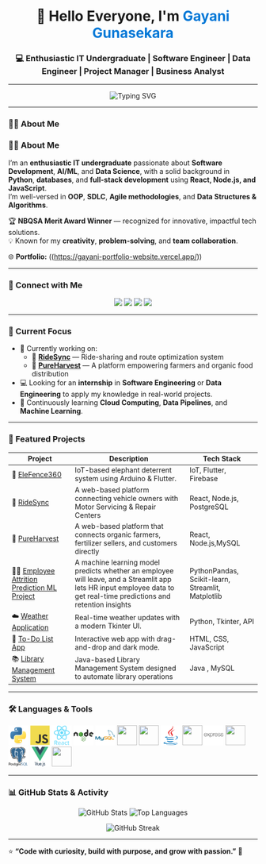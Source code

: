 <h1 align="center">👋 Hello Everyone, I'm <span style="color:#0078D7;">Gayani Gunasekara</span></h1>
<h3 align="center">💻 Enthusiastic IT Undergraduate | Software Engineer | Data Engineer | Project Manager | Business Analyst</h3>

---

<p align="center">
  <img src="https://readme-typing-svg.herokuapp.com?font=Fira+Code&size=22&pause=1000&center=true&vCenter=true&width=700&lines=🚀+Passionate+about+Building+Smart+and+Scalable+Solutions;💡+Turning+Ideas+into+Innovative+Tech+Projects;🤖+Exploring+AI%2C+ML%2C+and+Data+Science+World" alt="Typing SVG" />
</p>

---

### 👩‍🎓 About Me
### 👩‍🎓 About Me

I’m an **enthusiastic IT undergraduate** passionate about **Software Development**, **AI/ML**, and **Data Science**, with a solid background in **Python**, **databases**, and **full-stack development** using **React, Node.js, and JavaScript**.  
I’m well-versed in **OOP**, **SDLC**, **Agile methodologies**, and **Data Structures & Algorithms**.  

🏆 **NBQSA Merit Award Winner** — recognized for innovative, impactful tech solutions.  
💡 Known for my **creativity**, **problem-solving**, and **team collaboration**.  

🌐 **Portfolio:** ((https://gayani-portfolio-website.vercel.app/))

---
### 🤝 Connect with Me

<p align="center">
  <a href="mailto:gayanimalshagunasekara@gmail.com"><img src="https://img.shields.io/badge/Email-D14836?style=for-the-badge&logo=gmail&logoColor=white"/></a>
  <a href="https://linkedin.com/in/gayanigunasekara"><img src="https://img.shields.io/badge/LinkedIn-0077B5?style=for-the-badge&logo=linkedin&logoColor=white"/></a>
  <a href="https://github.com/GayaniGunasekara"><img src="https://img.shields.io/badge/GitHub-100000?style=for-the-badge&logo=github&logoColor=white"/></a>
  <a href="tel:+94718807499"><img src="https://img.shields.io/badge/Phone-25D366?style=for-the-badge&logo=whatsapp&logoColor=white"/></a>
</p>

---

### 🔭 Current Focus

- 🌱 Currently working on:
  - 🚗 [**RideSync**](https://github.com/GayaniGunasekara/RideSync) — Ride-sharing and route optimization system  
  - 🌾 [**PureHarvest**](https://github.com/GayaniGunasekara/PureHarvest) — A platform empowering farmers and organic food distribution
- 💻 Looking for an **internship** in **Software Engineering** or **Data Engineering** to apply my knowledge in real-world projects.
- 🧠 Continuously learning **Cloud Computing**, **Data Pipelines**, and **Machine Learning**.

---

### 💼 Featured Projects

| Project | Description | Tech Stack |
|----------|--------------|-------------|
| 🐘 [EleFence360](https://github.com/GayaniGunasekara/EleFence360) | IoT-based elephant deterrent system using Arduino & Flutter. | IoT, Flutter, Firebase |
| 🚗 [RideSync](https://github.com/GayaniGunasekara/RideSync) |A web-based platform connecting vehicle owners with Motor Servicing & Repair Centers  | React, Node.js, PostgreSQL |
| 🌾 [PureHarvest](https://github.com/GayaniGunasekara/PureHarvest) | A web-based platform that connects organic farmers, fertilizer sellers, and customers directly | React, Node.js,MySQL |
| 👨‍💼 [Employee Attrition Prediction ML Project](https://github.com/GayaniGunasekara/Employee_Attrition_Prediction_ML_Project) | A machine learning model predicts whether an employee will leave, and a Streamlit app lets HR input employee data to get real-time predictions and retention insights | PythonPandas, Scikit-learn, Streamlit, Matplotlib |
| ☁️ [Weather Application](https://github.com/GayaniGunasekara/Weather-App) | Real-time weather updates with a modern Tkinter UI. | Python, Tkinter, API |
| 📝 [To-Do List App](https://github.com/GayaniGunasekara/To-Do-List) | Interactive web app with drag-and-drop and dark mode. | HTML, CSS, JavaScript |
| 📚 [Library Management System](https://github.com/GayaniGunasekara/Library-Management-System) |  Java-based Library Management System designed to automate library operations | Java , MySQL |
---

### 🛠️ Languages & Tools

<p align="left">
<a href="https://www.python.org" target="_blank" rel="noreferrer"><img src="https://raw.githubusercontent.com/devicons/devicon/master/icons/python/python-original.svg" width="40" height="40"/></a>
<a href="https://developer.mozilla.org/en-US/docs/Web/JavaScript"><img src="https://raw.githubusercontent.com/devicons/devicon/master/icons/javascript/javascript-original.svg" width="40" height="40"/></a>
<a href="https://reactjs.org/"><img src="https://raw.githubusercontent.com/devicons/devicon/master/icons/react/react-original-wordmark.svg" width="40" height="40"/></a>
<a href="https://nodejs.org/"><img src="https://raw.githubusercontent.com/devicons/devicon/master/icons/nodejs/nodejs-original-wordmark.svg" width="40" height="40"/></a>
<a href="https://www.mysql.com/"><img src="https://raw.githubusercontent.com/devicons/devicon/master/icons/mysql/mysql-original-wordmark.svg" width="40" height="40"/></a>
<a href="https://firebase.google.com/"><img src="https://www.vectorlogo.zone/logos/firebase/firebase-icon.svg" width="40" height="40"/></a>
<a href="https://flutter.dev"><img src="https://www.vectorlogo.zone/logos/flutterio/flutterio-icon.svg" width="40" height="40"/></a>
<a href="https://www.java.com"><img src="https://raw.githubusercontent.com/devicons/devicon/master/icons/java/java-original.svg" width="40" height="40"/></a>
<a href="https://git-scm.com/"><img src="https://www.vectorlogo.zone/logos/git-scm/git-scm-icon.svg" width="40" height="40"/></a>
<a href="https://expressjs.com"><img src="https://raw.githubusercontent.com/devicons/devicon/master/icons/express/express-original-wordmark.svg" width="40" height="40"/></a>
<a href="https://www.figma.com/"><img src="https://www.vectorlogo.zone/logos/figma/figma-icon.svg" width="40" height="40"/></a>
<a href="https://www.postgresql.org"><img src="https://raw.githubusercontent.com/devicons/devicon/master/icons/postgresql/postgresql-original-wordmark.svg" width="40" height="40"/></a>
<a href="https://vuejs.org/"><img src="https://raw.githubusercontent.com/devicons/devicon/master/icons/vuejs/vuejs-original-wordmark.svg" width="40" height="40"/></a>
<a href="https://www.arduino.cc/"><img src="https://cdn.worldvectorlogo.com/logos/arduino-1.svg" width="40" height="40"/></a>
</p>

---

### 📊 GitHub Stats & Activity

<p align="center">
  <img src="https://github-readme-stats.vercel.app/api?username=gayanigunasekara&show_icons=true&theme=radical" alt="GitHub Stats" height="160"/>
  <img src="https://github-readme-stats.vercel.app/api/top-langs/?username=gayanigunasekara&layout=compact&theme=radical" alt="Top Languages" height="160"/>
</p>

<p align="center">
  <img src="https://github-readme-streak-stats.herokuapp.com/?user=gayanigunasekara&theme=radical" alt="GitHub Streak"/>
</p>

---



⭐ **“Code with curiosity, build with purpose, and grow with passion.”** 🌱
